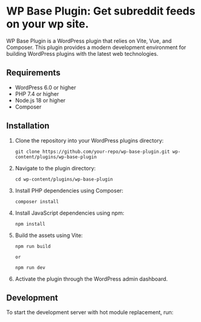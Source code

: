 # WP Base Plugin: Get subreddit feeds on your wp site.

WP Base Plugin is a WordPress plugin that relies on Vite, Vue, and Composer. This plugin provides a modern development environment for building WordPress plugins with the latest web technologies.

## Requirements

-   WordPress 6.0 or higher
-   PHP 7.4 or higher
-   Node.js 18 or higher
-   Composer

## Installation

1. Clone the repository into your WordPress plugins directory:

    ```
    git clone https://github.com/your-repo/wp-base-plugin.git wp-content/plugins/wp-base-plugin
    ```

2. Navigate to the plugin directory:

    ```
    cd wp-content/plugins/wp-base-plugin
    ```

3. Install PHP dependencies using Composer:

    ```
    composer install
    ```

4. Install JavaScript dependencies using npm:

    ```
    npm install
    ```

5. Build the assets using Vite:

    ```
    npm run build

    or

    npm run dev
    ```

6. Activate the plugin through the WordPress admin dashboard.

## Development

To start the development server with hot module replacement, run:
